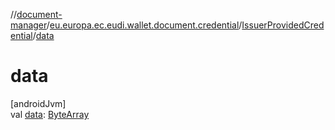 //[document-manager](../../../index.md)/[eu.europa.ec.eudi.wallet.document.credential](../index.md)/[IssuerProvidedCredential](index.md)/[data](data.md)

# data

[androidJvm]\
val [data](data.md): [ByteArray](https://kotlinlang.org/api/latest/jvm/stdlib/kotlin-stdlib/kotlin/-byte-array/index.html)
